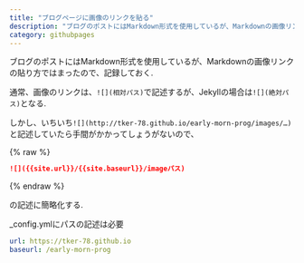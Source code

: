 ```yaml
---
title: "ブログページに画像のリンクを貼る"
description: "ブログのポストにはMarkdown形式を使用しているが、Markdownの画像リンクの貼り方ではまったので、記録しておく. "
category: githubpages
---
```




ブログのポストにはMarkdown形式を使用しているが、Markdownの画像リンクの貼り方ではまったので、記録しておく.  

通常、画像のリンクは、`![](相対パス)`で記述するが、Jekyllの場合は`![](絶対パス)`となる.  

しかし、いちいち`![](http://tker-78.github.io/early-morn-prog/images/…)`と記述していたら手間がかかってしょうがないので、

{% raw %}
```markdown
![]({{site.url}}/{{site.baseurl}}/imageパス)
```
{% endraw %}

の記述に簡略化する.  

_config.ymlにパスの記述は必要
```yaml
url: https://tker-78.github.io
baseurl: /early-morn-prog
```